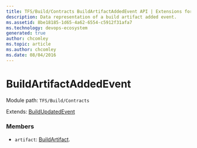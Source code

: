 ```yaml
---
title: TFS/Build/Contracts BuildArtifactAddedEvent API | Extensions for Azure DevOps Services
description: Data representation of a build artifact added event.
ms.assetid: 8be18185-1d65-4a62-6554-c5912f31afa7
ms.technology: devops-ecosystem
generated: true
author: chcomley
ms.topic: article
ms.author: chcomley
ms.date: 08/04/2016
---
```


# BuildArtifactAddedEvent

Module path: `TFS/Build/Contracts`

Extends: [BuildUpdatedEvent](./BuildUpdatedEvent.md)

### Members

- `artifact`: [BuildArtifact](./BuildArtifact.md).
